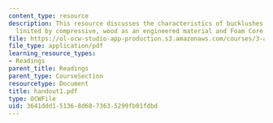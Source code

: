 ```yaml
---
content_type: resource
description: This resource discusses the characteristics of bucklushes, tree height
  linited by compressive, wood as an engineered material and Foam Core Sandwich panel.
file: https://ol-ocw-studio-app-production.s3.amazonaws.com/courses/3-a26-freshman-seminar-the-nature-of-engineering-fall-2005/3641ddd151368d6873635299fb01fdbd_handout1.pdf
file_type: application/pdf
learning_resource_types:
- Readings
parent_title: Readings
parent_type: CourseSection
resourcetype: Document
title: handout1.pdf
type: OCWFile
uid: 3641ddd1-5136-8d68-7363-5299fb01fdbd
---
```

